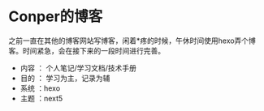 # Conper的博客

之前一直在其他的博客网站写博客，闲着*疼的时候，午休时间使用hexo弄个博客。时间紧急，会在接下来的一段时间进行完善。

* 内容 ： 个人笔记/学习文档/技术手册
* 目的 ： 学习为主，记录为辅
* 系统 ：hexo
* 主题 ：next5
